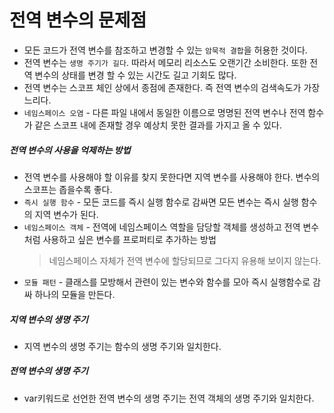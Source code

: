 # 전역 변수의 문제점

- 모든 코드가 전역 변수를 참조하고 변경할 수 있는 `암묵적 결합`을 허용한 것이다.
- 전역 변수는 `생명 주기가 길다`. 따라서 메모리 리소스도 오랜기간 소비한다. 또한 전역 변수의 상태를 변경 할 수 있는 시간도 길고 기회도 많다.
- 전역 변수는 스코프 체인 상에서 종점에 존재한다. 즉 전역 변수의 검색속도가 가장 느리다.
- `네임스페이스 오염` - 다른 파일 내에서 동일한 이름으로 명명된 전역 변수나 전역 함수가 같은 스코프 내에 존재할 경우 예상치 못한 결과를 가지고 올 수 있다.

##### 전역 변수의 사용을 억제하는 방법

- 전역 변수를 사용해야 할 이유를 찾지 못한다면 지역 변수를 사용해야 한다. 변수의 스코프는 좁을수록 좋다.
- `즉시 실행 함수` - 모든 코드를 즉시 실행 함수로 감싸면 모든 변수는 즉시 실행 함수의 지역 변수가 된다.
- `네임스페이스 객체` - 전역에 네임스페이스 역할을 담당할 객체를 생성하고 전역 변수처럼 사용하고 싶은 변수를 프로퍼티로 추가하는 방법
  > 네임스페이스 자체가 전역 변수에 할당되므로 그다지 유용해 보이지 않는다.
- `모듈 패턴` - 클래스를 모방해서 관련이 있는 변수와 함수를 모아 즉시 실행함수로 감싸 하나의 모듈을 만든다.

##### 지역 변수의 생명 주기

- 지역 변수의 생명 주기는 함수의 생명 주기와 일치한다.

##### 전역 변수의 생명 주기

- var키워드로 선언한 전역 변수의 생명 주기는 전역 객체의 생명 주기와 일치한다.
